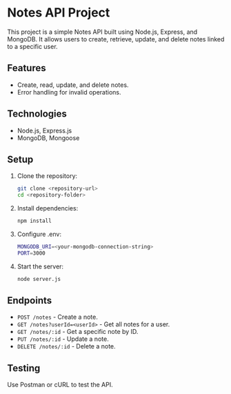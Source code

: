 # Notes API Project
This project is a simple Notes API built using Node.js, Express, and MongoDB. It allows users to create, retrieve, update, and delete notes linked to a specific user.

## Features
- Create, read, update, and delete notes.
- Error handling for invalid operations.

## Technologies
- Node.js, Express.js
- MongoDB, Mongoose

## Setup
1. Clone the repository:
   ```bash
   git clone <repository-url>
   cd <repository-folder>

2. Install dependencies:
    ```bash
   npm install

4. Configure .env:
    ```bash
   MONGODB_URI=<your-mongodb-connection-string>
   PORT=3000

6. Start the server:
    ```bash
   node server.js

## Endpoints
- `POST /notes` - Create a note.
- `GET /notes?userId=<userId>` - Get all notes for a user.
- `GET /notes/:id` - Get a specific note by ID.
- `PUT /notes/:id` - Update a note.
- `DELETE /notes/:id` - Delete a note.

## Testing
Use Postman or cURL to test the API.
